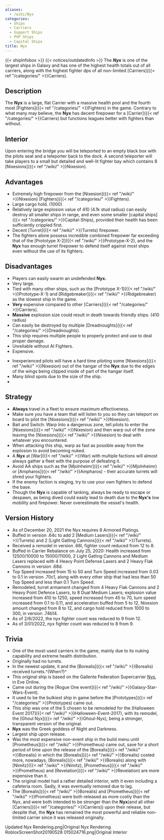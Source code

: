 ```yaml
---
aliases:
  - /wiki/Nyx
categories:
  - Ships
  - Carriers
  - Support Ships
  - PVP Ships
  - Capital Ships
title: Nyx
---
```


{{< shipInfobox >}} {{< notices/outdatedInfo >}} The **_Nyx_** is one of the largest ships in Galaxy and has one of the highest health totals out of all carriers, along with the highest fighter dps of all non-limited [Carriers]({{< ref "/categories/" >}}Carriers).

## Description

The **Nyx** is a large, flat Carrier with a massive health pool and the fourth most [Fighters]({{< ref "/categories/" >}}Fighters) in the game. Contrary to what many may believe, the **Nyx** has decent firepower for a [Carrier]({{< ref "/categories/" >}}Carriers) but functions leagues better with fighters than without.

## Interior

Upon entering the bridge you will be teleported to an empty black box with the pilots seat and a teleporter back to the dock. A second teleporter will take players to a small but detailed and well-lit fighter bay which contains 8 [Nixesions]({{< ref "/wiki/" >}}Nixesion).

## Advantages

- Extremely high firepower from the [Nixesion]({{< ref "/wiki/" >}}Nixesion) [Fighters]({{< ref "/categories/" >}}Fighters).
- Large cargo hold. (1000)
- Relatively large explosion value of 410 (4.1k stud radius) can easily destroy all smaller ships in range, and even some smaller [capital ships]({{< ref "/categories/" >}}Capital-Ships), provided their health has been sufficiently crippled first.
- Decent [Turret]({{< ref "/wiki/" >}}Turrets) firepower.
- The fighters alone possess incredible combined firepower far exceeding that of the [Prototype X-2]({{< ref "/wiki/" >}}Prototype-X-2), and the **Nyx** has enough turret firepower to defend itself against most ships even without the use of its fighters.

## Disadvantages

- Players can easily swarm an undefended **Nyx.**
- Very large.
- Tied with many other ships, such as the [Prototype X-1]({{< ref "/wiki/" >}}Prototype-X-1) and [Ridgebreaker]({{< ref "/wiki/" >}}Ridgebreaker) as the slowest ship in the game.
- **Very** expensive compared to other [Carriers]({{< ref "/categories/" >}}Carriers).
- **Massive** explosion size could result in death towards friendly ships. (410 radius)
- Can easily be destroyed by multiple [Dreadnoughts]({{< ref "/categories/" >}}Dreadnoughts).
- This ship requires multiple people to properly protect and use to deal proper damage.
- Unreliable without AI Fighters.
- Expensive.

<!-- -->

- Inexperienced pilots will have a hard time piloting some [Nixesions]({{< ref "/wiki/" >}}Nixesion) out of the hangar of the **Nyx** due to the edges of the wings being clipped inside of part of the hangar itself.
- Many blind spots due to the size of the ship.
-

## Strategy

- **Always** travel in a fleet to ensure maximum effectiveness.
- Make sure you have a team that will listen to you so they can teleport on board to pilot the [Nixesions]({{< ref "/wiki/" >}}Nixesion).
- Bait and Switch: Warp Into a dangerous zone, tell pilots to enter the [Nixesions]({{< ref "/wiki/" >}}Nixesion) and then warp out of the zone leaving the [Nixesions]({{< ref "/wiki/" >}}Nixesion) to deal with whatever you encountered.
- When attacking this ship, warp as fast as possible away from the explosion to avoid becoming nuked.
- A **Nyx** at [War]({{< ref "/wiki/" >}}War) with multiple factions will almost always gather a fleet with the purpose of defeating it.
- Avoid AA ships such as the [Mjolnheimr]({{< ref "/wiki/" >}}Mjolnheimr) or [Ampharos]({{< ref "/wiki/" >}}Ampharos) - their accurate turrets will shred your fighters.
- If the enemy faction is sieging, try to use your own fighters to defend the base.
- Though the **Nyx** is capable of tanking, always be ready to escape or despawn, as being dived could easily lead to death due to the **Nyx's** low mobility and firepower. Never overestimate the vessel's health.

## Version History

- As of December 20, 2021 the Nyx requires 8 Armored Platings.
- Buffed in version .64c to add 2 [Medium Lasers]({{< ref "/wiki/" >}}Turrets) and 2 [Light Gatling Cannons]({{< ref "/wiki/" >}}Turrets).
- Received a remodel in version .66l, fighter count reduced from 12 to 8.
- Buffed in Carrier Rebalance on July 25, 2020: Health increased from 12500/10000 to 15000/11000, 2 Light Gatling Cannons and Medium Lasers replaced with 4 Heavy Point Defense Lasers and 2 Heavy Flak Cannons in version .68d.
- Top Speed increased from 15 to 50 and Turn Speed increased from 0.03 to 0.1 in version .70c1, along with every other ship that had less than 50 Top Speed and less than 0.1 Turn Speed.
- Remodeled, turret armament changed from 4 Heavy Flak Cannons and 2 Heavy Point Defence Lasers, to 8 Dual Medium Lasers; explosion value increased from 410 to 1250, speed increased from 45 to 70, turn speed increased from 0.1 to 0.11, and acceleration buffed from 5 to 12, Nixesion amount changed from 8 to 12, and cargo hold reduced from 1000 to 300, in version .74b14.
- As of 2/6/2022, the nyx fighter count was reduced to 9 from 12.
- As of 3/01/2022, nyx fighter count was reduced to 8 from 9.

## Trivia

- One of the most-used carriers in the game, mainly due to its nuking capability and extreme health distribution.
- Originally had no turrets.
- In the newest update, it and the [Borealis]({{< ref "/wiki/" >}}Borealis) received turrets.^(When?)^
- This original ship is based on the Gallente Federation Supercarrier [Nyx](http://eve.wikia.com/wiki/Nyx), in Eve Online.
- Came out during the [Rogue One event]({{< ref "/wiki/" >}}Galaxy-Star-Wars-Event).
- It used to be the bulkiest ship in game before the [Prototypes]({{< ref "/categories/" >}}Prototypes) came out.
- This ship was one of the 5 chosen to be remodeled for the [Halloween Event 2017]({{< ref "/wiki/" >}}Halloween-Event-2017), with its remodel, the [Ghoul Nyx]({{< ref "/wiki/" >}}Ghoul-Nyx), being a stronger, transparent version of the original.
- **Nyx** was the Greek goddess of Night and Darkness.
- Largest ship upon release.
- Was the most expensive non-event ship in the build menu until [Prometheus]({{< ref "/wiki/" >}}Prometheus) came out, save for a short period of time upon the release of the [Borealis]({{< ref "/wiki/" >}}Borealis) in which the [Borealis]({{< ref "/wiki/" >}}Borealis) costed more, nowadays, [Borealis]({{< ref "/wiki/" >}}Borealis) along with [Nimitz]({{< ref "/wiki/" >}}Nimitz), [Prometheus]({{< ref "/wiki/" >}}Prometheus) and [Revelation]({{< ref "/wiki/" >}}Revelation) are more expensive than it.
- The original model had a rather detailed interior, with it even including a cafeteria room. Sadly, it was eventually removed due to lag.
- The [Borealis]({{< ref "/wiki/" >}}Borealis) and [Prometheus]({{< ref "/wiki/" >}}Prometheus) were both released as more costly than the Nyx, and were both intended to be stronger than the **Nyx**(and all other [Carriers]({{< ref "/categories/" >}}Carriers)) upon their release, but despite that, the **Nyx** has remained the most powerful and reliable non-limited carrier since it was released originally.

Updated Nyx Rendering.png|Original Nyx Rendering RobloxScreenShot20190528 015024716.png|Original Interior
